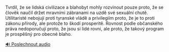 
Tvrdil, že se lidská civilizace a blahobyt mohly rozvinout pouze proto, že se člověk naučil držet mravními zábranami na uzdě své sexuální chutě. Utilitaristé nebojují proti tyranské vládě a privilegiím proto, že je to proti zákonu přírody, ale protože to škodí prosperitě. Rovnost podle občanského práva nedoporučují proto, že jsou si lidé rovni, ale proto, že takový program je prospěšný pro obecné blaho.

[🔊 Poslechnout audio](/data/7-paragraphs/audio/chapter_38/para_011-Tvrdil-e-se-lidsk-civilizace-a-blahobyt-mohly-r.mp3)
